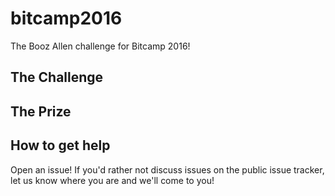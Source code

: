 # bitcamp2016
The Booz Allen challenge for Bitcamp 2016!

## The Challenge

## The Prize

## How to get help

Open an issue! If you'd rather not discuss issues on the public issue tracker, let us know where you are 
and we'll come to you!
